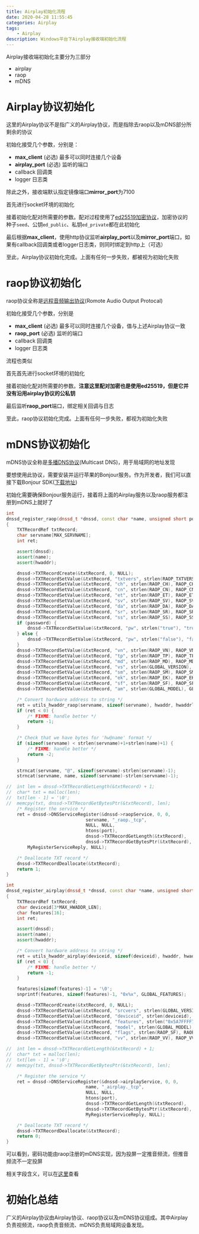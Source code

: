 ```yaml
---
title: Airplay初始化流程
date: 2020-04-28 11:55:45
categories: Airplay
tags:
    - Airplay
description: Windows平台下Airplay接收端初始化流程
---
```

Airplay接收端初始化主要分为三部分
- airplay
- raop
- mDNS

# Airplay协议初始化
这里的Airplay协议不是指广义的Airplay协议，而是指除去raop以及mDNS部分所剩余的协议

初始化接受几个参数，分别是：
- **max_client** (必选)
    最多可以同时连接几个设备
- **airplay_port** (必选)
    监听的端口
- callback
    回调类
- logger
    日志类

除此之外，接收端默认指定镜像端口**mirror_port**为7100

首先进行socket环境的初始化

接着初始化配对所需要的参数。配对过程使用了[ed25519加密协议](https://blog.csdn.net/u013137970/article/details/84573265)，加密协议的种子`seed`、公钥`ed_public`、私钥`ed_private`都在此初始化

最后根据**max_client**，使用http协议监听**airplay_port**以及**mirror_port**端口，如果有callback回调类或者logger日志类，则同时绑定到http上（可选）

至此，Airplay协议初始化完成。上面有任何一步失败，都被视为初始化失败

# raop协议初始化
raop协议全称是[远程音频输出协议](https://en.wikipedia.org/wiki/Remote_Audio_Output_Protocol)(Romote Audio Output Protocal)

初始化接受几个参数，分别是
- **max_client** (必选)
    最多可以同时连接几个设备，值与上述Airplay协议一致
- **raop_port** (必选)
    监听的端口
- callback
    回调类
- logger
    日志类

流程也类似

首先首先进行socket环境的初始化

接着初始化配对所需要的参数。**注意这里配对加密也是使用ed25519，但是它并没有沿用airplay协议的公私钥**

最后监听**raop_port**端口，绑定相关回调与日志

至此，raop协议初始化完成。上面有任何一步失败，都视为初始化失败

# mDNS协议初始化
mDNS协议全称是[多播DNS协议](https://baike.baidu.com/item/mdns/7544078?fr=aladdin)(Multicast DNS)，用于局域网的地址发现

要想使用此协议，需要安装并运行苹果的Bonjour服务。作为开发者，我们可以直接下载Bonjour SDK([下载地址](https://developer.apple.com/download/more/?=Bonjour%20SDK%20for%20Windows))

初始化需要确保Bonjour服务运行，接着将上面的Airplay服务以及raop服务都注册到mDNS上就好了
```c++
int
dnssd_register_raop(dnssd_t *dnssd, const char *name, unsigned short port, const char *hwaddr, int hwaddrlen, int password)
{
	TXTRecordRef txtRecord;
	char servname[MAX_SERVNAME];
	int ret;

	assert(dnssd);
	assert(name);
	assert(hwaddr);

	dnssd->TXTRecordCreate(&txtRecord, 0, NULL);
	dnssd->TXTRecordSetValue(&txtRecord, "txtvers", strlen(RAOP_TXTVERS), RAOP_TXTVERS);
	dnssd->TXTRecordSetValue(&txtRecord, "ch", strlen(RAOP_CH), RAOP_CH);
	dnssd->TXTRecordSetValue(&txtRecord, "cn", strlen(RAOP_CN), RAOP_CN);
	dnssd->TXTRecordSetValue(&txtRecord, "et", strlen(RAOP_ET), RAOP_ET);
	dnssd->TXTRecordSetValue(&txtRecord, "sv", strlen(RAOP_SV), RAOP_SV);
	dnssd->TXTRecordSetValue(&txtRecord, "da", strlen(RAOP_DA), RAOP_DA);
	dnssd->TXTRecordSetValue(&txtRecord, "sr", strlen(RAOP_SR), RAOP_SR);
	dnssd->TXTRecordSetValue(&txtRecord, "ss", strlen(RAOP_SS), RAOP_SS);
	if (password) {
		dnssd->TXTRecordSetValue(&txtRecord, "pw", strlen("true"), "true");
	} else {
		dnssd->TXTRecordSetValue(&txtRecord, "pw", strlen("false"), "false");
	}
	dnssd->TXTRecordSetValue(&txtRecord, "vn", strlen(RAOP_VN), RAOP_VN);
	dnssd->TXTRecordSetValue(&txtRecord, "tp", strlen(RAOP_TP), RAOP_TP);
	dnssd->TXTRecordSetValue(&txtRecord, "md", strlen(RAOP_MD), RAOP_MD);
	dnssd->TXTRecordSetValue(&txtRecord, "vs", strlen(GLOBAL_VERSION), GLOBAL_VERSION);
	dnssd->TXTRecordSetValue(&txtRecord, "sm", strlen(RAOP_SM), RAOP_SM);
	dnssd->TXTRecordSetValue(&txtRecord, "ek", strlen(RAOP_EK), RAOP_EK);
	dnssd->TXTRecordSetValue(&txtRecord, "sf", strlen(RAOP_SF), RAOP_SF);
	dnssd->TXTRecordSetValue(&txtRecord, "am", strlen(GLOBAL_MODEL), GLOBAL_MODEL);

	/* Convert hardware address to string */
	ret = utils_hwaddr_raop(servname, sizeof(servname), hwaddr, hwaddrlen);
	if (ret < 0) {
		/* FIXME: handle better */
		return -1;
	}

	/* Check that we have bytes for 'hw@name' format */
	if (sizeof(servname) < strlen(servname)+1+strlen(name)+1) {
		/* FIXME: handle better */
		return -2;
	}

	strncat(servname, "@", sizeof(servname)-strlen(servname)-1);
	strncat(servname, name, sizeof(servname)-strlen(servname)-1);

//	int len = dnssd->TXTRecordGetLength(&txtRecord) + 1;
//	char* txt = malloc(len);
//	txt[len - 1] = '\0';
//	memcpy(txt, dnssd->TXTRecordGetBytesPtr(&txtRecord), len);
	/* Register the service */
	ret = dnssd->DNSServiceRegister(&dnssd->raopService, 0, 0,
	                          servname, "_raop._tcp",
	                          NULL, NULL,
	                          htons(port),
	                          dnssd->TXTRecordGetLength(&txtRecord),
	                          dnssd->TXTRecordGetBytesPtr(&txtRecord),
		MyRegisterServiceReply, NULL);

	/* Deallocate TXT record */
	dnssd->TXTRecordDeallocate(&txtRecord);
	return 1;
}
```
```c++
int
dnssd_register_airplay(dnssd_t *dnssd, const char *name, unsigned short port, const char *hwaddr, int hwaddrlen)
{
	TXTRecordRef txtRecord;
	char deviceid[3*MAX_HWADDR_LEN];
	char features[16];
	int ret;

	assert(dnssd);
	assert(name);
	assert(hwaddr);

	/* Convert hardware address to string */
	ret = utils_hwaddr_airplay(deviceid, sizeof(deviceid), hwaddr, hwaddrlen);
	if (ret < 0) {
		/* FIXME: handle better */
		return -1;
	}

	features[sizeof(features)-1] = '\0';
	snprintf(features, sizeof(features)-1, "0x%x", GLOBAL_FEATURES);

	dnssd->TXTRecordCreate(&txtRecord, 0, NULL);
	dnssd->TXTRecordSetValue(&txtRecord, "srcvers", strlen(GLOBAL_VERSION), GLOBAL_VERSION);
	dnssd->TXTRecordSetValue(&txtRecord, "deviceid", strlen(deviceid), deviceid);
	dnssd->TXTRecordSetValue(&txtRecord, "features", strlen("0x5A7FFFF7, 0x1E"), "0x5A7FFFF7,0x1E");
	dnssd->TXTRecordSetValue(&txtRecord, "model", strlen(GLOBAL_MODEL), GLOBAL_MODEL);
	dnssd->TXTRecordSetValue(&txtRecord, "flags", strlen(RAOP_SF), RAOP_SF);
	dnssd->TXTRecordSetValue(&txtRecord, "vv", strlen(RAOP_VV), RAOP_VV);

//	int len = dnssd->TXTRecordGetLength(&txtRecord) + 1;
//	char* txt = malloc(len);
//	txt[len - 1] = '\0';
//	memcpy(txt, dnssd->TXTRecordGetBytesPtr(&txtRecord), len);

	/* Register the service */
	ret = dnssd->DNSServiceRegister(&dnssd->airplayService, 0, 0,
	                          name, "_airplay._tcp",
	                          NULL, NULL,
	                          htons(port),
	                          dnssd->TXTRecordGetLength(&txtRecord),
	                          dnssd->TXTRecordGetBytesPtr(&txtRecord),
	                          MyRegisterServiceReply, NULL);

	/* Deallocate TXT record */
	dnssd->TXTRecordDeallocate(&txtRecord);
	return 0;
}
```
可以看到，密码功能由raop注册的mDNS实现，因为投屏一定推音频流，但推音频流不一定投屏

相关字段含义，可以在[这里](https://nto.github.io/AirPlay.html#servicediscovery)查看  

# 初始化总结
广义的Airplay协议由Airplay协议、raop协议以及mDNS协议组成。其中Airplay负责视频流，raop负责音频流、mDNS负责局域网设备发现。